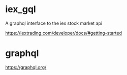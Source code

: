 # iex_gql
A graphql interface to the iex stock market api

https://iextrading.com/developer/docs/#getting-started

# graphql
https://graphql.org/


